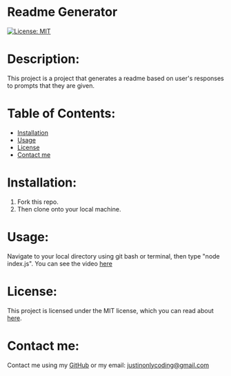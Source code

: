 # Readme Generator

[![License: MIT](https://img.shields.io/badge/License-MIT-yellow.svg)](https://opensource.org/licenses/MIT)

# Description:

This project is a project that generates a readme based on user's responses to prompts that they are given.

# Table of Contents:

- [Installation](#installation)
- [Usage](#usage)
- [License](#license)
- [Contact me](#contact-me)

# Installation:

1. Fork this repo.
2. Then clone onto your local machine.

# Usage:

Navigate to your local directory using git bash or terminal, then type "node index.js".
You can see the video [here](https://youtu.be/hEDLXnfSHfQ)
# License:

This project is licensed under the MIT license, which you can read about [here](https://opensource.org/licenses/MIT).

# Contact me:

Contact me using my [GitHub](https://github.com/Justinean) or my email: justinonlycoding@gmail.com
